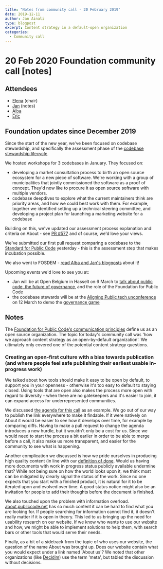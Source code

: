 ```yaml
---
title: "Notes from community call - 20 February 2019"
date: 2019-12-11
author: Jan Ainali
type: blogpost
excerpt: Content strategy in a default-open organization 
categories:
  - Community call
---
```


# 20 Feb 2020 Foundation community call [notes]

## Attendees

- [Elena](https://github.com/ElenaFdR) (chair)
- [Jan](https://github.com/Ainali) (notes)
- [Alba](https://github.com/AlbaRoza)
- [Eric](https://github.com/ericherman)

## Foundation updates since December 2019

Since the start of the new year, we've been focused on codebase stewardship, and specifically the assessment phase of the [codebase stewardship lifecycle](https://about.publiccode.net/activities/codebase-stewardship/lifecycle.html).

We hosted workshops for 3 codebases in January. They focused on:

* developing a market consultation process to birth an open source ecosystem for a new piece of software. We're working with a group of municipalities that jointly commissioned the software as a proof of concept. They'd now like to procure it as open source software with multiple vendors.
* codebase deepdives to explore what the current maintainers think are priority areas, and how we could best work with them. For example, together we identified setting up a technical steering committee, and developing a project plan for launching a marketing website for a codebase

Building on this, we've updated our assessment process explanation and criteria on About - see [PR #577](https://github.com/publiccodenet/about/pull/577) and of course, we'd love your views.

We've submitted our first pull request comparing a codebase to the [Standard for Public Code](https://standard.publiccode.net/) yesterday - this is the assessment step that makes incubation possible.

We also went to FOSDEM - [read Alba and Jan's blogposts](https://blog.publiccode.net/) about it!

Upcoming events we'd love to see you at:

* Jan will be at Open Belgium in Hasselt on 6 March to [talk about public code, the future of governance](https://2020.openbelgium.be/session/collaborative-code-future-governance), and the role of the Foundation for Public Code
* the codebase stewards will be at the [Aligning Public tech unconference](https://www.meetup.com/Code-For-NL/events/268798380/) on 12 March to demo the [governance game](https://about.publiccode.net/activities/workshops/governance-game/)

## Notes

The [Foundation for Public Code's communication principles](https://about.publiccode.net/activities/communication/communication-principles.html) define us as an open source organization. The topic for today's community call was 'how we approach content strategy as an open-by-default organization'. We ultimately only covered one of the potential content strategy questions.

### Creating an open-first culture with a bias towards publication (and where people feel safe publishing their earliest usable in-progress work)

We talked about how tools should make it easy to be open by default, to support you in your openness - otherwise it's too easy to default to staying closed. Using tools that are open also makes the process more open with regard to diversity - when there are no gatekeepers and it's easier to join, it can expand access for underrepresented communities.

We discussed [the agenda for this call](https://hackmd.io/@publiccode/FoundationCommunityCall) as an example. We go out of our way to publish the link everywhere to make it findable. If it were natively on About it would be easier to see how it develops over time, for example by comparing diffs. Having to make a pull request to change the agenda introduces a new hurdle, but it wouldn't only be a cost for us. Since we would need to start the process a bit earlier in order to be able to merge before a call, it also make us more transparent, and easier for the community to see what is happening.

Another complication we discussed is how we pride ourselves in producing high quality content (in line with our [definition of done](https://about.publiccode.net/organization/definition-of-done.html). Would us having more documents with work in progress status publicly available undermine that? While not being sure on how the world looks upon it, we think most can be mitigated by clearly signal the status of the work. Since no one expects that you start with a finished product, it is natural for it to be iterated upon and evolved over time. A good status notice might also be an invitation for people to add their thoughts before the document is finished.

We also touched upon the problem with information overload. [about.publiccode.net](https://about.publiccode.net/) has so much content it can be hard to find what you are looking for. If people searching for information cannot find it, it doesn't really matter if it is open in theory. This led to us bringing up the need for usability research on our website. If we know who wants to use our website and how, we might be able to implement solutions to help them, with search bars or other tools that would serve their needs.

Finally, as a bit of a sidetrack from the topic of who uses our website, the question of the name About was brought up. Does our website contain what you would expect under a link named 'About us'? We noted that other organizations (like [Decidim](https://meta.decidim.org/)) use the term 'meta', but tabled the discussion without decisions.

